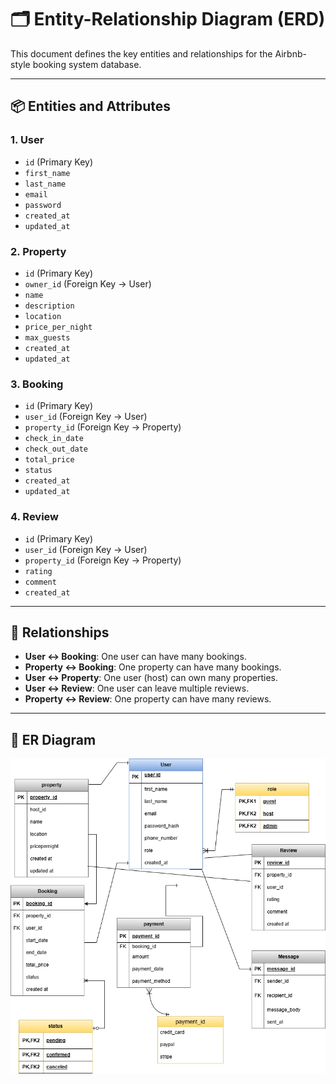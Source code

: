 # 🗂️ Entity-Relationship Diagram (ERD)

This document defines the key entities and relationships for the Airbnb-style booking system database.

---

## 📦 Entities and Attributes

### 1. **User**
- `id` (Primary Key)
- `first_name`
- `last_name`
- `email`
- `password`
- `created_at`
- `updated_at`

### 2. **Property**
- `id` (Primary Key)
- `owner_id` (Foreign Key → User)
- `name`
- `description`
- `location`
- `price_per_night`
- `max_guests`
- `created_at`
- `updated_at`

### 3. **Booking**
- `id` (Primary Key)
- `user_id` (Foreign Key → User)
- `property_id` (Foreign Key → Property)
- `check_in_date`
- `check_out_date`
- `total_price`
- `status`
- `created_at`
- `updated_at`

### 4. **Review**
- `id` (Primary Key)
- `user_id` (Foreign Key → User)
- `property_id` (Foreign Key → Property)
- `rating`
- `comment`
- `created_at`

---

## 🔗 Relationships

- **User ↔ Booking**: One user can have many bookings.
- **Property ↔ Booking**: One property can have many bookings.
- **User ↔ Property**: One user (host) can own many properties.
- **User ↔ Review**: One user can leave multiple reviews.
- **Property ↔ Review**: One property can have many reviews.

---

## 🧰 ER Diagram
![ERD/airbnb-erd.png](https://github.com/Hali1439/alx-airbnb-database/blob/aae533ccd070d49ac48b03a4bc7ef8b6f113ea0a/ERD/airbnb-erd.png)
